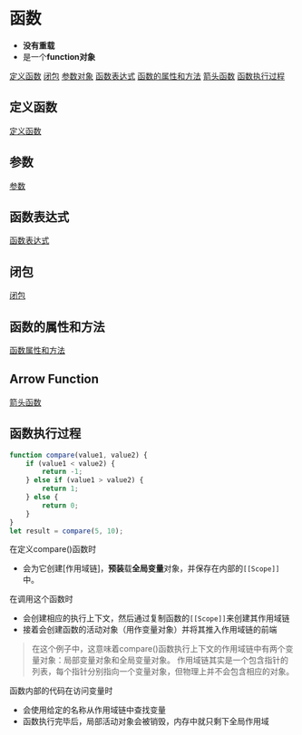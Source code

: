 # 函数

- **没有重载**
- 是一个**function对象**

[定义函数](#定义函数)
[闭包](#闭包)
[参数对象](#参数对象)
[函数表达式](#函数表达式)
[函数的属性和方法](#函数的属性和方法)
[箭头函数](#arrow-function)
[函数执行过程](#函数执行过程)

## 定义函数

[定义函数](JavaScript_Function_Definition.md)

## 参数

[参数](JavaScript_Function_Arguments.md)

## 函数表达式

[函数表达式](JavaScript_Function_Expression.md)

## 闭包

[闭包](JavaScript_Closures.md)

## 函数的属性和方法

[函数属性和方法](javascript_function_property_and_method.md)

## Arrow Function

[箭头函数](JavaScript_Arrow_Function_Expressions.md)

## 函数执行过程

```javascript
function compare(value1, value2) {
    if (value1 < value2) {
        return -1;
    } else if (value1 > value2) {
        return 1;
    } else {
        return 0;
    }
}
let result = compare(5, 10);
```

在定义compare()函数时

- 会为它创建[作用域链]，**预装**载**全局变量**对象，并保存在内部的`[[Scope]]`中。

在调用这个函数时

- 会创建相应的执行上下文，然后通过复制函数的`[[Scope]]`来创建其作用域链
- 接着会创建函数的活动对象（用作变量对象）并将其推入作用域链的前端

> 在这个例子中，这意味着compare()函数执行上下文的作用域链中有两个变量对象：局部变量对象和全局变量对象。
> 作用域链其实是一个包含指针的列表，每个指针分别指向一个变量对象，但物理上并不会包含相应的对象。

函数内部的代码在访问变量时

- 会使用给定的名称从作用域链中查找变量
- 函数执行完毕后，局部活动对象会被销毁，内存中就只剩下全局作用域
